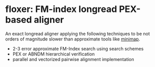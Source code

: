# floxer: FM-index longread PEX-based aligner 

An exact longread aligner applying the following techniques to be not orders of magnitude slower than approximate tools like [minimap](https://github.com/lh3/minimap2).

* 2-3 error approximate FM-Index search using search schemes
* PEX or ABNDM hierarchical verification
* parallel and vectorized pairwise alignment implementation
